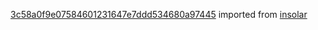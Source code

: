[3c58a0f9e07584601231647e7ddd534680a97445](https://github.com/insolar/insolar/commit/3c58a0f9e07584601231647e7ddd534680a97445) imported from [insolar](https://github.com/insolar/insolar)
